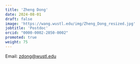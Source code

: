 ```yaml
---
title: 'Zheng Dong'
date: 2024-08-01
draft: false
image: 'https://wang.wustl.edu/img/Zheng_Dong_resized.jpg'
jobtitle: 'Postdoc'
orcid: "0000-0002-2850-0002"
promoted: true
weight: 75
---
```

Email: zdong@wustl.edu
